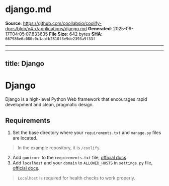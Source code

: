 # django.md

**Source**: https://github.com/coollabsio/coolify-docs/blob/v4.x/applications/django.md
**Generated**: 2025-09-17T04:05:07.833635
**File Size**: 642 bytes
**SHA**: `667986e6a080c0c1aafb2810f3e9de2393a9f33f`

---

---
title: Django
---

# Django

Django is a high-level Python Web framework that encourages rapid development and clean, pragmatic design.

## Requirements

1. Set the base directory where your `requirements.txt` and `manage.py` files are located.

> In the example repository, it is `/coolify`.

2. Add `gunicorn` to the `requirements.txt` file, [official docs](https://docs.gunicorn.org/en/stable/install.html).
3. Add `localhost` and your `domain` to `ALLOWED_HOSTS` in `settings.py` file, [ official docs](https://docs.djangoproject.com/en/4.2/ref/settings/#allowed-hosts).

> `Localhost` is required for health checks to work properly.

